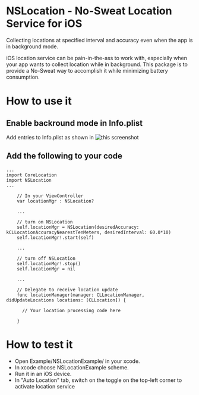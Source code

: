 # NSLocation - No-Sweat Location Service for iOS
Collecting locations at specified interval and accuracy even when the app is in background mode.

iOS location service can be pain-in-the-ass to work with, especially when your app wants to collect location while in background. This package is to provide a No-Sweat way to accomplish it while minimizing battery consumption.

# How to use it

## Enable backround mode in Info.plist
Add entries to Info.plist as shown in ![this screenshot](https://cloud.githubusercontent.com/assets/779786/13442091/676dc918-dfaf-11e5-974a-a3c598b49e37.png?raw=true "Turn on background mode")

## Add the following to your code

    ...
    import CoreLocation
    import NSLocation
    ...
    
        // In your ViewController
        var locationMgr : NSLocation?
    
        ...
    
        // turn on NSLocation
        self.locationMgr = NSLocation(desiredAccuracy: kCLLocationAccuracyNearestTenMeters, desiredInterval: 60.0*10)
        self.locationMgr!.start(self)
    
        ...
    
        // turn off NSLocation
        self.locationMgr!.stop()
        self.locationMgr = nil
    
        ...
    
        // Delegate to receive location update
        func locationManager(manager: CLLocationManager, didUpdateLocations locations: [CLLocation]) {
    
          // Your location processing code here
    
        }
    
# How to test it
* Open Example/NSLocationExample/ in your xcode. 
* In xcode choose NSLocationExample scheme.
* Run it in an iOS device.
* In "Auto Location" tab, switch on the toggle on the top-left corner to activate location service

